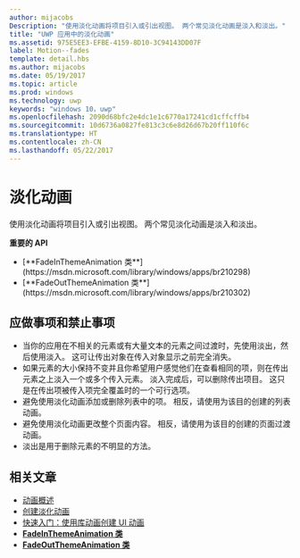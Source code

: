 ```yaml
---
author: mijacobs
Description: "使用淡化动画将项目引入或引出视图。 两个常见淡化动画是淡入和淡出。"
title: "UWP 应用中的淡化动画"
ms.assetid: 975E5EE3-EFBE-4159-8D10-3C94143DD07F
label: Motion--fades
template: detail.hbs
ms.author: mijacobs
ms.date: 05/19/2017
ms.topic: article
ms.prod: windows
ms.technology: uwp
keywords: "windows 10，uwp"
ms.openlocfilehash: 2090d68bfc2e4dc1e1c6770a17241cd1cffcffb4
ms.sourcegitcommit: 10d6736a0827fe813c3c6e8d26d67b20ff110f6c
ms.translationtype: HT
ms.contentlocale: zh-CN
ms.lasthandoff: 05/22/2017
---
```

# <a name="fade-animations"></a>淡化动画

<link rel="stylesheet" href="https://az835927.vo.msecnd.net/sites/uwp/Resources/css/custom.css">

使用淡化动画将项目引入或引出视图。 两个常见淡化动画是淡入和淡出。

<div class="important-apis" >
<b>重要的 API</b><br/>
<ul>
<li>[**FadeInThemeAnimation 类**](https://msdn.microsoft.com/library/windows/apps/br210298)</li>
<li>[**FadeOutThemeAnimation 类**](https://msdn.microsoft.com/library/windows/apps/br210302)</li>
</ul>
</div>


## <a name="dos-and-donts"></a>应做事项和禁止事项


-   当你的应用在不相关的元素或有大量文本的元素之间过渡时，先使用淡出，然后使用淡入。 这可让传出对象在传入对象显示之前完全消失。
-   如果元素的大小保持不变并且你希望用户感觉他们在查看相同的项，则在传出元素之上淡入一个或多个传入元素。 淡入完成后，可以删除传出项目。 这只是在传出项被传入项完全覆盖时的一个可行选项。
-   避免使用淡化动画添加或删除列表中的项。 相反，请使用为该目的创建的列表动画。
-   避免使用淡化动画更改整个页面内容。 相反，请使用为该目的创建的页面过渡动画。
-   淡出是用于删除元素的不明显的方法。
## <a name="related-articles"></a>相关文章

* [动画概述](https://msdn.microsoft.com/library/windows/apps/mt187350)
* [创建淡化动画](https://msdn.microsoft.com/library/windows/apps/xaml/jj649429)
* [快速入门：使用库动画创建 UI 动画](https://msdn.microsoft.com/library/windows/apps/xaml/hh452703)
* [**FadeInThemeAnimation 类**](https://msdn.microsoft.com/library/windows/apps/br210298)
* [**FadeOutThemeAnimation 类**](https://msdn.microsoft.com/library/windows/apps/br210302)

 

 




